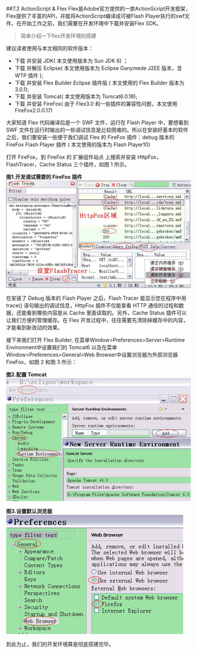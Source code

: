 ##7.2 ActionScript & Flex
Flex是Adobe官方提供的一款ActionScript开发框架，Flex提供了丰富的API，并能将ActionScript编译成可被Flash Player执行的swf文件。在开始工作之前，我们需要在开发环境中下载并安装Flex SDK。

>简单介绍一下flex开发环境的搭建

建议读者使用与本文相同的软件版本：
- 下载 并安装 JDK( 本文使用版本为 Sun JDK 6) ；
- 下载 并解压 Eclipse( 本文使用版本为 Eclipse Ganymede J2EE 版本，含 WTP 插件 );
- 下载 并安装 Flex Builder Eclipse 插件版 ( 本文使用的 Flex Builder 版本为 3.0.1);
- 下载 并安装 Tomcat( 本文使用版本为 Tomcat6.0.18);
- 下载 并安装 FireFox( 由于 Flex3.0 和一些插件的兼容性问题，本文使用 FireFox2.0.0.17)

大家知道 Flex 代码编译后是一个 SWF 文件，运行在 Flash Player 中，要想看到 SWF 文件在运行时输出的一些调试信息是比较困难的。所以在安装好基本的软件之后，我们要安装一些便于我们调试 Flex 的 FireFox 插件：debug 版本的 FireFox Flash Player 插件 ( 本文使用的版本为 Flash Player10)

打开 FireFox，到 FireFox 的 扩展组件站点 上搜索并安装 HttpFox，FlashTracer，Cache Status 三个插件，如图 1 所示。

**图1.开发调试需要的 FireFox 插件**
![](/assets/image001.jpg)

在安装了 Debug 版本的 Flash Player 之后，Flash Tracer 能显示您在程序中用 trace() 语句输出的调试信息，HttpFox 插件不仅能查看 HTTP 通信的过程和数据，还能看到哪些内容是从 Cache 里面读取的。另外，Cache Status 插件可以让我们方便的管理缓存。在 Flex 开发过程中，往往需要先清除掉缓存中的内容，才能看到新改动的效果。

接下来我们打开 Flex Builder, 在菜单Window>Preferences>Server>Runtime Environment中设置我们的 Tomcat6 以及在菜单Window>Preferences>General>Web Browser中设置浏览器为外部浏览器 FireFox，如图 2 和图 3 所示：

**图2.配置 Tomcat**
![](/assets/image00222222222222222.jpg)

**图3.设置默认浏览器**
![](/assets/image00323123.jpg)

到此为止，我们的开发环境算是彻底搭建完毕。



